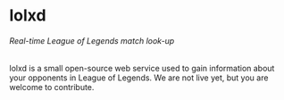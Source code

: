 # lolxd
###### Real-time League of Legends match look-up

lolxd is a small open-source web service used to gain information about your opponents in League of Legends.
We are not live yet, but you are welcome to contribute.
